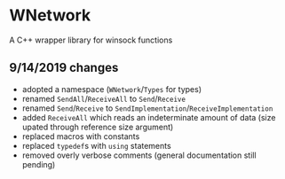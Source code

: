 # WNetwork
A C++ wrapper library for winsock functions

## 9/14/2019 changes
- adopted a namespace (`WNetwork`/`Types` for types)
- renamed `SendAll`/`ReceiveAll` to `Send`/`Receive`
- renamed `Send`/`Receive` to `SendImplementation`/`ReceiveImplementation`
- added `ReceiveAll` which reads an indeterminate amount of data (size upated through reference size argument)
- replaced macros with constants
- replaced `typedef`s with `using` statements
- removed overly verbose comments (general documentation still pending)

